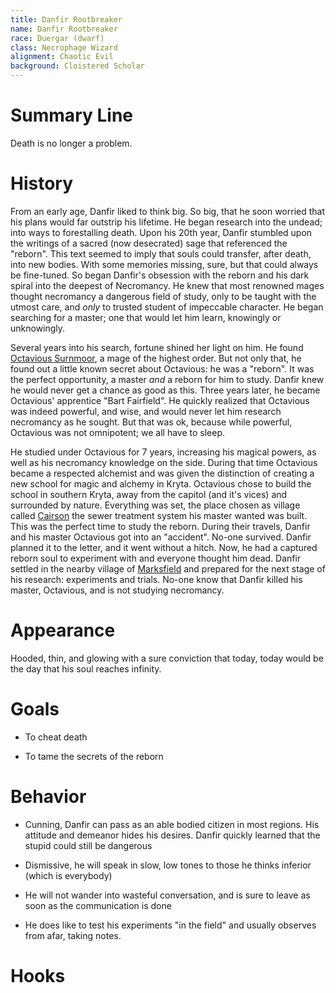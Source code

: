 ```yaml
---
title: Danfir Rootbreaker
name: Danfir Rootbreaker
race: Duergar (dwarf)
class: Necrophage Wizard
alignment: Chaotic Evil
background: Cloistered Scholar
---
```




# Summary Line

Death is no longer a problem.

# History

From an early age, Danfir liked to think big. So big, that he soon worried that his plans would far outstrip his lifetime. He began research into the undead; into ways to forestalling death. Upon his 20th year, Danfir stumbled upon the writings of a sacred (now desecrated) sage that referenced the "reborn". This text seemed to imply that souls could transfer, after death, into new bodies. With some memories missing, sure, but that could always be fine-tuned. So began Danfir's obsession with the reborn and his dark spiral into the deepest of Necromancy. He knew that most renowned mages thought necromancy a dangerous field of study, only to be taught with the utmost care, and *only* to trusted student of impeccable character. He began searching for a master; one that would let him learn, knowingly or unknowingly.

Several years into his search, fortune shined her light on him. He found [Octavious Surnmoor](), a mage of the highest order. But not only that, he found out a little known secret about Octavious: he was a "reborn". It was the perfect opportunity, a master *and* a reborn for him to study. Danfir knew he would never get a chance as good as this. Three years later, he became Octavious' apprentice "Bart Fairfield". He quickly realized that Octavious was indeed powerful, and wise, and would never let him research necromancy as he sought. But that was ok, because while powerful, Octavious was not omnipotent; we all have to sleep. 

He studied under Octavious for 7 years, increasing his magical powers, as well as his necromancy knowledge on the side. During that time Octavious became a respected alchemist and was given the distinction of creating a new school for magic and alchemy in Kryta. Octavious chose to build the school in southern Kryta, away from the capitol (and it's vices) and surrounded by nature. Everything was set, the place chosen as village called [Cairson](../places/cairston.md) the sewer treatment system his master wanted was built. This was the perfect time to study the reborn. During their travels, Danfir and his master Octavious got into an "accident". No-one survived. Danfir planned it to the letter, and it went without a hitch. Now, he had a captured reborn soul to experiment with and everyone thought him dead. Danfir settled in the nearby village of [Marksfield](../places/marksfield.md) and prepared for the next stage of his research: experiments and trials. No-one know that Danfir killed his master, Octavious, and is not studying necromancy.

# Appearance

Hooded, thin, and glowing with a sure conviction that today, today would be the day that his soul reaches infinity.

# Goals

- To cheat death

- To tame the secrets of the reborn

# Behavior

- Cunning, Danfir can pass as an able bodied citizen in most regions. His attitude and demeanor hides his desires. Danfir quickly learned that the stupid could still be dangerous

- Dismissive, he will speak in slow, low tones to those he thinks inferior (which is everybody)

- He will not wander into wasteful conversation, and is sure to leave as soon as the communication is done

- He does like to test his experiments "in the field" and usually observes from afar, taking notes.

# Hooks



<!--  LocalWords:  Danfir Rootbreaker Duergar Necrophage Danfir's
 -->
<!--  LocalWords:  undead
 -->
